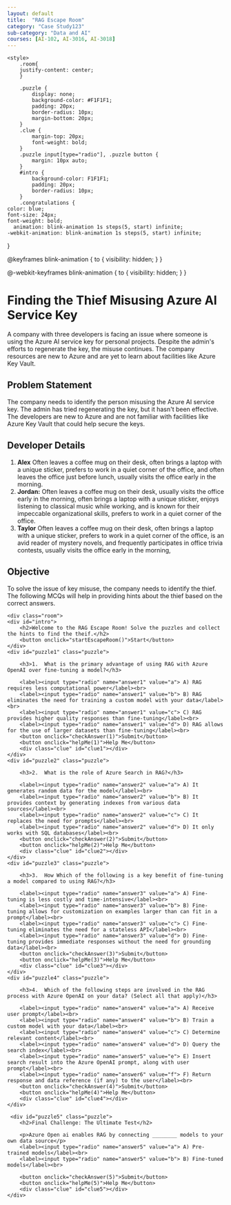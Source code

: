 ```yaml
---
layout: default
title:  "RAG Escape Room"
category: "Case Study123"
sub-category: "Data and AI"
courses: [AI-102, AI-3016, AI-3018]
---
```


<html lang="en">
<head>

    <style>
        .room{
        justify-content: center;
        }

        .puzzle { 
            display: none; 
            background-color: #F1F1F1; 
            padding: 20px; 
            border-radius: 10px; 
            margin-bottom: 20px; 
        }
        .clue { 
            margin-top: 20px; 
            font-weight: bold; 
        }
        .puzzle input[type="radio"], .puzzle button { 
            margin: 10px auto; 
        }
        #intro {
            background-color: F1F1F1; 
            padding: 20px; 
            border-radius: 10px; 
        }
        .congratulations {
    color: blue;
    font-size: 24px;
    font-weight: bold;
      animation: blink-animation 1s steps(5, start) infinite;
    -webkit-animation: blink-animation 1s steps(5, start) infinite;
}

@keyframes blink-animation {
    to {
        visibility: hidden;
    }
}

@-webkit-keyframes blink-animation {
    to {
        visibility: hidden;
    }
}
    </style>
</head>
<body>
<div>
    <h1>Finding the Thief Misusing Azure AI Service Key</h1>
A company with three developers is facing an issue where someone is using the Azure AI service key for personal projects. Despite the admin's efforts to regenerate the key, the misuse continues. The company resources are new to Azure and are yet to learn about facilities like Azure Key Vault. 

<h2>Problem Statement </h2>
 The company needs to identify the person misusing the Azure AI service key. The admin has tried regenerating the key, but it hasn't been effective. The developers are new to Azure and are not familiar with facilities like Azure Key Vault that could help secure the keys. 

<h2>Developer Details </h2>

<ol>
      <li><strong>Alex</strong> Often leaves a coffee mug on their desk, often brings a laptop with a unique sticker, prefers to work in a quiet corner of the office, and often leaves the office just before lunch, usually visits the office early in the morning.</li>
      <li><strong>Jordan:</strong> Often leaves a coffee mug on their desk, usually visits the office early in the morning, often brings a laptop with a unique sticker, enjoys listening to classical music while working, and is known for their impeccable organizational skills, prefers to work in a quiet corner of the office. </li>
      <li><strong>Taylor</strong> Often leaves a coffee mug on their desk, often brings a laptop with a unique sticker, prefers to work in a quiet corner of the office, is an avid reader of mystery novels, and frequently participates in office trivia contests, usually visits the office early in the morning, </li>
           
</ol>

<h2>Objective</h2>
To solve the issue of key misuse, the company needs to identify the thief. The following MCQs will help in providing hints about the thief based on the correct answers. 
 
    <div class="room">
    <div id="intro">
        <h2>Welcome to the RAG Escape Room! Solve the puzzles and collect the hints to find the theif.</h2>
        <button onclick="startEscapeRoom()">Start</button>
    </div>
    <div id="puzzle1" class="puzzle">
        
        <h3>1.	What is the primary advantage of using RAG with Azure OpenAI over fine-tuning a model?</h3>
        
        <label><input type="radio" name="answer1" value="a"> A) RAG requires less computational power</label><br>
        <label><input type="radio" name="answer1" value="b"> B) RAG eliminates the need for training a custom model with your data</label><br>
        <label><input type="radio" name="answer1" value="c"> C) RAG provides higher quality responses than fine-tuning</label><br>
        <label><input type="radio" name="answer1" value="d"> D) RAG allows for the use of larger datasets than fine-tuning</label><br>
        <button onclick="checkAnswer(1)">Submit</button>
        <button onclick="helpMe(1)">Help Me</button>
        <div class="clue" id="clue1"></div>
    </div>
    <div id="puzzle2" class="puzzle">
        
        <h3>2.	What is the role of Azure Search in RAG?</h3>
        
        <label><input type="radio" name="answer2" value="a"> A) It generates random data for the model</label><br>
        <label><input type="radio" name="answer2" value="b"> B) It provides context by generating indexes from various data sources</label><br>
        <label><input type="radio" name="answer2" value="c"> C) It replaces the need for prompts</label><br>
        <label><input type="radio" name="answer2" value="d"> D) It only works with SQL databases</label><br>
        <button onclick="checkAnswer(2)">Submit</button>
        <button onclick="helpMe(2)">Help Me</button>
        <div class="clue" id="clue2"></div>
    </div>
    <div id="puzzle3" class="puzzle">
      
        <h3>3.	How Which of the following is a key benefit of fine-tuning a model compared to using RAG?</h3>
      
        <label><input type="radio" name="answer3" value="a"> A) Fine-tuning is less costly and time-intensive</label><br>
        <label><input type="radio" name="answer3" value="b"> B) Fine-tuning allows for customization on examples larger than can fit in a prompt</label><br>
        <label><input type="radio" name="answer3" value="c"> C) Fine-tuning eliminates the need for a stateless API</label><br>
        <label><input type="radio" name="answer3" value="d"> D) Fine-tuning provides immediate responses without the need for grounding data</label><br>
        <button onclick="checkAnswer(3)">Submit</button>
        <button onclick="helpMe(3)">Help Me</button>
        <div class="clue" id="clue3"></div>
    </div>
    <div id="puzzle4" class="puzzle">
      
        <h3>4.	Which of the following steps are involved in the RAG process with Azure OpenAI on your data? (Select all that apply)</h3>
        
        <label><input type="radio" name="answer4" value="a"> A) Receive user prompt</label><br>
        <label><input type="radio" name="answer4" value="b"> B) Train a custom model with your data</label><br>
        <label><input type="radio" name="answer4" value="c"> C) Determine relevant content</label><br>
        <label><input type="radio" name="answer4" value="d"> D) Query the search index</label><br>
        <label><input type="radio" name="answer5" value="e"> E) Insert search result into the Azure OpenAI prompt, along with user prompt</label><br>
        <label><input type="radio" name="answer6" value="f"> F) Return response and data reference (if any) to the user</label><br>
        <button onclick="checkAnswer(4)">Submit</button>
        <button onclick="helpMe(4)">Help Me</button>
        <div class="clue" id="clue4"></div>
    </div>

     <div id="puzzle5" class="puzzle">
        <h2>Final Challenge: The Ultimate Test</h2>
  
        <p>Azure Open ai enables RAG by connecting ________ models to your own data source</p>
        <label><input type="radio" name="answer5" value="a"> A) Pre-trained models</label><br>
        <label><input type="radio" name="answer5" value="b"> B) Fine-tuned models</label><br>
        
        <button onclick="checkAnswer(5)">Submit</button>
        <button onclick="helpMe(5)">Help Me</button>
        <div class="clue" id="clue5"></div>
    </div>

</div>
<script>
 let currentPuzzle = 1;
const clues = ["The thief often leaves a coffee mug on their desk", "The thief usually visits the office early in the morning", "The thief often brings a laptop with a unique sticker.", "The thief prefers to work in a quiet corner of the office", "The thief often leaves the office just before lunch."];

const correctAnswers = {
    1: ["b"],
    2: ["b"],
    3: ["b"],
    4: ["a", "c", "d", "e", "f"],
    5: ["a"]
};


function startEscapeRoom() {
    document.getElementById('intro').style.display = 'none';
    showPuzzle(currentPuzzle);
}

function showPuzzle(puzzleNumber) {
    document.getElementById(`puzzle${puzzleNumber}`).style.display = 'block';
}

function checkAnswer(puzzleNumber) {
    const selectedOptions = document.querySelectorAll(`input[name="answer${puzzleNumber}"]:checked`);
    const clueElement = document.getElementById(`clue${puzzleNumber}`);
    const selectedValues = Array.from(selectedOptions).map(option => option.value);

    if (arraysEqual(selectedValues, correctAnswers[puzzleNumber])) {
        clueElement.textContent = `Correct! Clue: ${clues[puzzleNumber - 1]}`;
        clueElement.style.color = 'green';
        
        setTimeout(() => {
            document.getElementById(`puzzle${puzzleNumber}`).style.display = 'none';
            currentPuzzle++;
            if (currentPuzzle <= Object.keys(clues).length) {
                showPuzzle(currentPuzzle);
            } else {
                displayCongratulations();
            }
        }, 5000); // Stay on the current question for 5 seconds
    } else {
        clueElement.textContent = 'Incorrect, try again!';
        clueElement.style.color = 'red';
    }
}

function arraysEqual(arr1, arr2) {
    return arr1.length === arr2.length && arr1.every(value => arr2.includes(value));
}


function displayCongratulations() {

  const roomDiv = document.querySelector('.room');
    roomDiv.innerHTML = '<div class="congratulations">CONGRATULATIONS! YOU HAVE ESCAPED THE ROOM!</div>';
    
}

function helpMe(puzzleNumber) {   

   const correctOptions = correctAnswers[puzzleNumber];
    correctOptions.forEach(option => {
        document.querySelector(`input[name="answer${puzzleNumber}"][value="${option}"]`).checked = true;
    });
}

 
</script>
